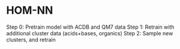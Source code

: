 # HOM-NN
Step 0: Pretrain model with ACDB and QM7 data
Step 1: Retrain with additional cluster data (acids+bases, organics)
Step 2: Sample new clusters, and retrain